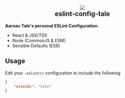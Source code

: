 <h2 align="center">
<img src="https://github.githubassets.com/images/icons/emoji/unicode/1f9d1-1f4bb.png">
<br>
eslint-config-tale
</h2>

**Aarnav Tale's personal ESLint Configuration.**<br>
- React & JSX/TSX
- Node (CommonJS & ESM)
- Sensible Defaults (ES6)

## Usage
Edit your `.eslintrc` configuration to include the following
```json
{
	"extends": "tale"
}
```
